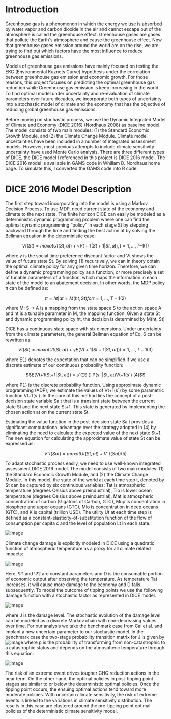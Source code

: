 # Introduction
Greenhouse gas is a phenomenon in which the energy we use is absorbed by water vapor and carbon dioxide in the air and cannot escape out of the atmosphere is called the greenhouse effect. Greenhouse gases are gases that pollute the Earth's atmosphere and cause the greenhouse effect. Now that greenhouse gases emission around the world are on the rise, we are trying to find out which factors have the most influence to reduce greenhouse gas emissions. 

Models of greenhouse gas emissions have mainly focused on testing the EKC (Environmental Kuznets Curve) hypothesis under the correlation between greenhouse gas emission and economic growth. For those reasons, this project focuses on predicting the optimal greenhouse gas reduction while Greenhouse gas emission is keep increasing in the world. To find optimal model under uncertainty and re-evaluation of climate parameters over future decades, we incorporate both types of uncertainty into a stochastic model of climate and the economy that has the objective of reducing global greenhouse gas emissions. 

Before moving on stochastic process, we use the Dynamic Integrated Model of Climate and Economy (DICE 2016) (Nordhaus 2008) as baseline model. The model consists of two main modules: (1) the Standard Economic Growth Module, and (2) the Climate Change Module. Climate model uncertainties have been included in a number of integrated assessment models. However, most previous attempts to include climate sensitivity uncertainty have used Monte Carlo analysis. There are three different types of DICE, the DICE model I referenced in this project is DICE 2016 model. The DICE 2016 model is available in GAMS code in Whillam D. Nordhaus home page. To simulate this, I converted the GAMS code into R code.

# DICE 2016 Model Description
The first step toward incorporating into the model is using a Markov Decision Process. To use MDP, need current state of the economy and climate to the next state. The finite horizon DICE can easily be modeled as a deterministic dynamic programming problem where one can find the optimal dynamic programming “policy” in each stage St by stepping backward through the time and finding the best action at by solving the Bellman equation in the deterministic case:

```math
Vt(St) = max at {Ut(St, at) + γ Vt+1(St+1|St, at)},t = 1, ..., T – 1             (1)
```

where γ is the social time preference discount factor and Vt shows the value of future state St. By solving (1) recursively, we can in theory obtain the optimal climate policy for any given time horizon. Therefore, we can define a dynamic programming policy as a function, or more precisely a set of tunable parameters of a function, which maps the information in each state of the model to an abatement decision. In other words, the MDP policy π can be defined as:

```math
π = {ht|at = M(ht, St) f or t = 1, ..., T − 1}                                    (2)
```

where M: S → A is a mapping from the state space S to the action space A and ht is a tunable parameter in M, the mapping function. Given a state St and dynamic programming policy ht, the decision is determined by M(ht, St)

DICE has a continuous state space with six dimensions. Under uncertainty from the climate parameters, the general Bellman equation of Eq. 6 can be rewritten as: 

```math
Vt(St) = max at {Ut(St, at) + γ E(Vt+1(St+1|St, at))} t = 1, ..., T − 1           (3)
```

where E(.) denotes the expectation that can be simplified if we use a discrete estimate of our continuous probability function: 

```math
E(Vt+1(St+1|St, at)) = s`∈S ∑ P(s` |St, at)Vt+1(s`) 		                      (4)
```

where P(.) is the discrete probability function. Using approximate dynamic programming (ADP), we estimate the values of Vt+1(s\`) by some parametric function Vt+1(s`). In the core of this method lies the concept of a post-decision state variable Sa t that is a transient state between the current state St and the next state St+1. This state is generated by implementing the chosen action at on the current state St.


Estimating the value function in the post-decision state Sa t provides a significant computational advantage over the strategy adopted in (4) by eliminating the need to calculate the expected value of the next state St+1. The new equation for calculating the approximate value of state St can be expressed as:

```math
Vˆ t(Sa t ) = max at {Ut(St, at) + V¯ t(Sa t )}		                              (5)
```

To adapt stochastic process easily, we need to use well-known integrated assessment DICE 2016 model. The model consists of two main modules: (1) the Standard Economic Growth Module, and (2) the Climate Change Module. In this model, the state of the world at each time step t, denoted by St can be captured by six continuous variables: Tat is atmospheric temperature (degrees Celsius above preindustrial), Tlo is lower ocean temperature (degrees Celsius above preindustrial), Mat is atmospheric concentration of carbon (Gigatons of Carbon, GTC), Mup is concentration in biosphere and upper oceans (GTC), Mlo is concentration in deep oceans (GTC), and K is capital (trillion USD). The utility Ut at each time step is defined as a constant-elasticity-of-substitution function of the flow of consumption per capita c and the level of population Lt in each state: 

![image](https://user-images.githubusercontent.com/87307274/169626345-d4e27db9-5977-4351-95f9-b2e613d60bf7.png)

Climate change damage is explicitly modeled in DICE using a quadratic function of atmospheric temperature as a proxy for all climate related impacts:

![image](https://user-images.githubusercontent.com/87307274/169626436-a2180f1e-3d1f-4719-bdb9-a104cfcf503e.png)

Here, Ψ1 and Ψ2 are constant parameters and D is the consumable portion of economic output after observing the temperature. As temperature Tat increases, it will cause more damage to the economy and D falls subsequently. To model the outcome of tipping points we use the following damage function with a stochastic factor as represented in DICE model.

![image](https://user-images.githubusercontent.com/87307274/169626463-c1a1d09d-7c8c-4f55-8648-f042a27fe5d7.png)

where J is the damage level. The stochastic evolution of the damage level can be modeled as a discrete Markov chain with non-decreasing values over time. For our analysis we take the benchmark case from Cai et al. and implant a new uncertain parameter to our stochastic model. In the benchmark case the two-stage probability transition matrix for J is given by ![image](https://user-images.githubusercontent.com/87307274/169626472-d6d66b59-aa97-4394-90b2-22e9600e4ee9.png) where p is the probability of transforming from non-catastrophic to a catastrophic status and depends on the atmospheric temperature through this equation:

![image](https://user-images.githubusercontent.com/87307274/169626511-5836288d-6a28-4f65-9e3e-7f1603c7b394.png)

The risk of an extreme event drives tougher GHG reduction actions in the near term. On the other hand, the optimal policies in post-tipping point stages are similar to or below the deterministic optimal policies. Once the tipping point occurs, the ensuing optimal actions tend toward more moderate policies. With uncertain climate sensitivity, the risk of extreme events is linked to the variations in climate sensitivity distribution. The results in this case are clustered around the pre-tipping point optimal policies of the deterministic climate sensitivity model.
